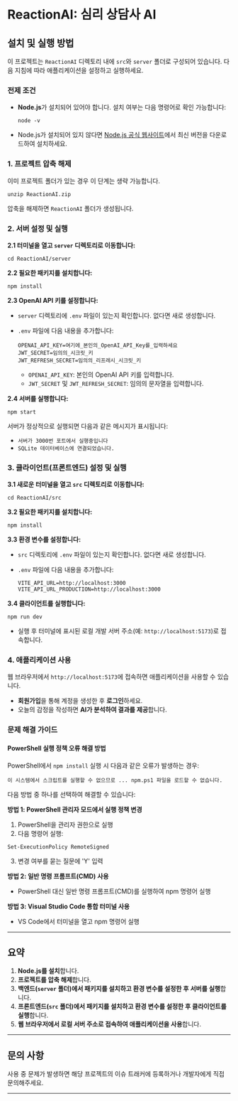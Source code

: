 # ReactionAI: 심리 상담사 AI

## 설치 및 실행 방법

이 프로젝트는 `ReactionAI` 디렉토리 내에 `src`와 `server` 폴더로 구성되어 있습니다. 다음 지침에 따라 애플리케이션을 설정하고 실행하세요.

### **전제 조건**

- **Node.js**가 설치되어 있어야 합니다. 설치 여부는 다음 명령어로 확인 가능합니다:

  ```
  node -v
  ```

- Node.js가 설치되어 있지 않다면 [Node.js 공식 웹사이트](https://nodejs.org/)에서 최신 버전을 다운로드하여 설치하세요.

### **1. 프로젝트 압축 해제**

이미 프로젝트 폴더가 있는 경우 이 단계는 생략 가능합니다.

```
unzip ReactionAI.zip
```

압축을 해제하면 `ReactionAI` 폴더가 생성됩니다.

### **2. 서버 설정 및 실행**

**2.1 터미널을 열고 `server` 디렉토리로 이동합니다:**

```
cd ReactionAI/server
```

**2.2 필요한 패키지를 설치합니다:**

```
npm install
```

**2.3 OpenAI API 키를 설정합니다:**

- `server` 디렉토리에 `.env` 파일이 있는지 확인합니다. 없다면 새로 생성합니다.
- `.env` 파일에 다음 내용을 추가합니다:

  ```
  OPENAI_API_KEY=여기에_본인의_OpenAI_API_Key를_입력하세요
  JWT_SECRET=임의의_시크릿_키
  JWT_REFRESH_SECRET=임의의_리프레시_시크릿_키
  ```

  - `OPENAI_API_KEY`: 본인의 OpenAI API 키를 입력합니다.
  - `JWT_SECRET` 및 `JWT_REFRESH_SECRET`: 임의의 문자열을 입력합니다.

**2.4 서버를 실행합니다:**

```
npm start
```

서버가 정상적으로 실행되면 다음과 같은 메시지가 표시됩니다:

- `서버가 3000번 포트에서 실행중입니다`
- `SQLite 데이터베이스에 연결되었습니다.`

### **3. 클라이언트(프론트엔드) 설정 및 실행**

**3.1 새로운 터미널을 열고 `src` 디렉토리로 이동합니다:**

```
cd ReactionAI/src
```

**3.2 필요한 패키지를 설치합니다:**

```
npm install
```

**3.3 환경 변수를 설정합니다:**

- `src` 디렉토리에 `.env` 파일이 있는지 확인합니다. 없다면 새로 생성합니다.
- `.env` 파일에 다음 내용을 추가합니다:

  ```
  VITE_API_URL=http://localhost:3000
  VITE_API_URL_PRODUCTION=http://localhost:3000
  ```

**3.4 클라이언트를 실행합니다:**

```
npm run dev
```

- 실행 후 터미널에 표시된 로컬 개발 서버 주소(예: `http://localhost:5173`)로 접속합니다.

### **4. 애플리케이션 사용**

웹 브라우저에서 `http://localhost:5173`에 접속하면 애플리케이션을 사용할 수 있습니다.

- **회원가입**을 통해 계정을 생성한 후 **로그인**하세요.
- 오늘의 감정을 작성하면 **AI가 분석하여 결과를 제공**합니다.



### **문제 해결 가이드**

#### PowerShell 실행 정책 오류 해결 방법

PowerShell에서 `npm install` 실행 시 다음과 같은 오류가 발생하는 경우:
```
이 시스템에서 스크립트를 실행할 수 없으므로 ... npm.ps1 파일을 로드할 수 없습니다.
```

다음 방법 중 하나를 선택하여 해결할 수 있습니다:

**방법 1: PowerShell 관리자 모드에서 실행 정책 변경**
1. PowerShell을 관리자 권한으로 실행
2. 다음 명령어 실행:
```
Set-ExecutionPolicy RemoteSigned
```
3. 변경 여부를 묻는 질문에 'Y' 입력

**방법 2: 일반 명령 프롬프트(CMD) 사용**
- PowerShell 대신 일반 명령 프롬프트(CMD)를 실행하여 npm 명령어 실행

**방법 3: Visual Studio Code 통합 터미널 사용**
- VS Code에서 터미널을 열고 npm 명령어 실행

---


## 요약

1. **Node.js를 설치**합니다.
2. **프로젝트를 압축 해제**합니다.
3. **백엔드(`server` 폴더)에서 패키지를 설치하고 환경 변수를 설정한 후 서버를 실행**합니다.
4. **프론트엔드(`src` 폴더)에서 패키지를 설치하고 환경 변수를 설정한 후 클라이언트를 실행**합니다.
5. **웹 브라우저에서 로컬 서버 주소로 접속하여 애플리케이션을 사용**합니다.

---

## 문의 사항

사용 중 문제가 발생하면 해당 프로젝트의 이슈 트래커에 등록하거나 개발자에게 직접 문의해주세요.

---
